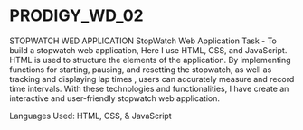 # PRODIGY_WD_02
STOPWATCH WED APPLICATION
StopWatch Web Application Task - To build a stopwatch web application, Here I use HTML, CSS, and JavaScript. HTML is used to structure the elements of the application. By implementing functions for starting, pausing, and resetting the stopwatch, as well as tracking and displaying lap times , users can accurately measure and record time intervals. With these technologies and functionalities, I have create an interactive and user-friendly stopwatch web application.

Languages Used: HTML, CSS, & JavaScript
